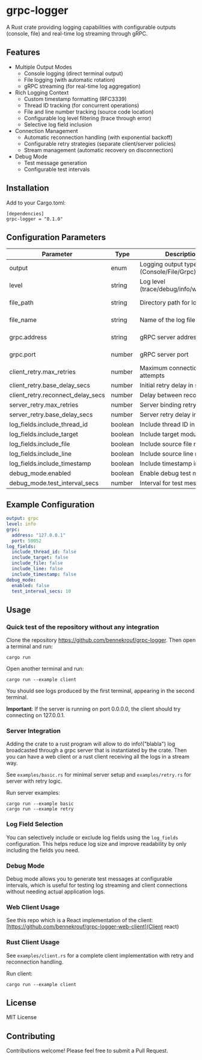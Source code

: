 # grpc-logger
A Rust crate providing logging capabilities with configurable outputs (console, file) and real-time log streaming through gRPC.

## Features
- Multiple Output Modes
  - Console logging (direct terminal output)
  - File logging (with automatic rotation)
  - gRPC streaming (for real-time log aggregation)
- Rich Logging Context
  - Custom timestamp formatting (RFC3339)
  - Thread ID tracking (for concurrent operations)
  - File and line number tracking (source code location)
  - Configurable log level filtering (trace through error)
  - Selective log field inclusion
- Connection Management
  - Automatic reconnection handling (with exponential backoff)
  - Configurable retry strategies (separate client/server policies)
  - Stream management (automatic recovery on disconnection)
- Debug Mode
  - Test message generation
  - Configurable test intervals

## Installation
Add to your Cargo.toml:
```
[dependencies]
grpc-logger = "0.1.0"
```

## Configuration Parameters
| Parameter | Type | Description | Required | Default |
|-----------|------|-------------|----------|---------|
| output | enum | Logging output type (Console/File/Grpc) | Yes | - |
| level | string | Log level (trace/debug/info/warn/error) | Yes | - |
| file_path | string | Directory path for log files | For File output | "logs" |
| file_name | string | Name of the log file | For File output | "app.log" |
| grpc.address | string | gRPC server address | For Grpc output | "0.0.0.0" |
| grpc.port | number | gRPC server port | For Grpc output | 50052 |
| client_retry.max_retries | number | Maximum connection attempts | No | 5000 |
| client_retry.base_delay_secs | number | Initial retry delay in seconds | No | 2 |
| client_retry.reconnect_delay_secs | number | Delay between reconnections | No | 2 |
| server_retry.max_retries | number | Server binding retry attempts | No | 5 |
| server_retry.base_delay_secs | number | Server retry delay in seconds | No | 1 |
| log_fields.include_thread_id | boolean | Include thread ID in logs | No | false |
| log_fields.include_target | boolean | Include target module in logs | No | false |
| log_fields.include_file | boolean | Include source file name | No | false |
| log_fields.include_line | boolean | Include source line number | No | false |
| log_fields.include_timestamp | boolean | Include timestamp in logs | No | false |
| debug_mode.enabled | boolean | Enable debug test messages | No | false |
| debug_mode.test_interval_secs | number | Interval for test messages | No | 10 |

## Example Configuration
```yaml
output: grpc
level: info
grpc:
  address: "127.0.0.1"
  port: 50052
log_fields:
  include_thread_id: false
  include_target: false
  include_file: false
  include_line: false
  include_timestamp: false
debug_mode:
  enabled: false
  test_interval_secs: 10
```

## Usage
### Quick test of the repository without any integration
Clone the repository https://github.com/bennekrouf/grpc-logger. Then open a terminal and run:
```
cargo run
```
Open another terminal and run: 
```
cargo run --example client
```
You should see logs produced by the first terminal, appearing in the second terminal.

**Important**: If the server is running on port 0.0.0.0, the client should try connecting on 127.0.0.1.

### Server Integration
Adding the crate to a rust program will allow to do info!("blabla") log broadcasted through a grpc server that is instantiated by the crate. Then you can have a web client or a rust client receiving all the logs in a stream way.

See `examples/basic.rs` for minimal server setup and `examples/retry.rs` for server with retry logic.

Run server examples:
```
cargo run --example basic
cargo run --example retry
```

### Log Field Selection
You can selectively include or exclude log fields using the `log_fields` configuration. This helps reduce log size and improve readability by only including the fields you need.

### Debug Mode
Debug mode allows you to generate test messages at configurable intervals, which is useful for testing log streaming and client connections without needing actual application logs.

### Web Client Usage
See this repo which is a React implementation of the client:
[https://github.com/bennekrouf/grpc-logger-web-client](Client react)

### Rust Client Usage
See `examples/client.rs` for a complete client implementation with retry and reconnection handling.

Run client:
```
cargo run --example client
```

## License
MIT License

## Contributing
Contributions welcome! Please feel free to submit a Pull Request.
